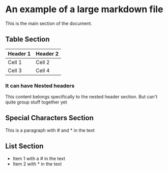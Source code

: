 # An example of a large markdown file
This is the main section of the document.
## Table Section
| Header 1 | Header 2 |
| -------- | -------- |
| Cell 1   | Cell 2   |
| Cell 3   | Cell 4   |
### It can have Nested headers
This content belongs specifically to the nested header section.
But can't quite group stuff together yet
## Special Characters Section
This is a paragraph with # and * in the text
## List Section
* Item 1 with a # in the text
* Item 2 with * in the text